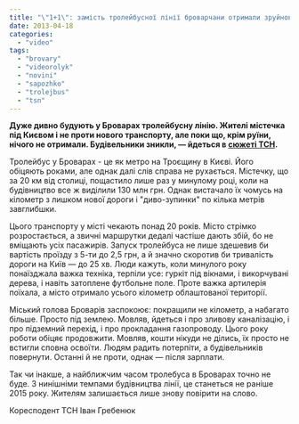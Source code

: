 ```yaml
---
title: "\"1+1\": замість тролейбусної лінії броварчани отримали зруйновані вулиці і повалені дерева"
date: 2013-04-18
categories: 
  - "video"
tags: 
  - "brovary"
  - "videorolyk"
  - "novini"
  - "sapozhko"
  - "trolejbus"
  - "tsn"
---
```


**Дуже дивно будують у Броварах тролейбусну лінію. Жителі містечка під Києвом і не проти нового транспорту, але поки що, крім руїни, нічого не отримали. Будівельники зникли, — йдеться в [сюжеті ТСН](http://tsn.ua/ukrayina/u-brovarah-lyudi-zamist-troleybusnoyi-liniyi-otrimali-zruynovani-vulici-i-povaleni-dereva-291040.html).**

Тролейбус у Броварах - це як метро на Троєщину в Києві. Його обіцяють роками, але однак далі слів справа не рухається. Містечку, що за 20 км від столиці, пощастило лише раз у минулому році, коли на будівництво все ж виділили 130 млн грн. Однак вистачало їх чомусь на кілометр з лишком нової дороги і "диво-зупинки" по кілька метрів завглибшки.

Цього транспорту у місті чекають понад 20 років. Місто стрімко розростається, а звичні маршрутки дедалі частіше дають збій, бо не вміщають усіх пасажирів. Запуск тролейбуса не лише здешевив би вартість проїзду з 5-ти до 2,5 грн, а й значно скоротив би тривалість дороги на Київ — до 25 хв. Люди кажуть, коли минулого року понаїзджала важка техніка, терпіли усе: гуркіт під вікнами, і викорчувані дерева, і навіть затоплене футбольне поле. Проте важка артилерія поїхала, а місто отримало усього кілометр облаштованої території.

Міський голова Броварів заспокоює: покращили не кілометр, а набагато більше. Просто під землею. Мовляв, йдеться і про зливову каналізацію, і про підземний перехід, і про прокладання газопроводу. Цього року роботи обіцяє продовжити. Мовляв, кошти нікуди не ділись, їх просто не встигли сповна освоїти. Людям радить потерпіти, а будівельників повернути. Останні й не проти, однак — після зарплати.

Так чи інакше, а найближчим часом тролебуса в Броварах точно не буде. З нинішніми темпами будівництва лінії, це станеться не раніше 2015 року. Жителям залишається лише знову повірити на слово.

Коресподент ТСН Іван Гребенюк
